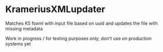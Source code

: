 # KrameriusXMLupdater
Matches K5 foxml with input file based on uuid and updates the file with missing metadata

Work in progress / for testing purposes only, don't use on production systems yet

